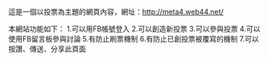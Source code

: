 這是一個以投票為主題的網頁內容，網址：http://meta4.web44.net/

本網站功能如下：
1.可以用FB帳號登入
2.可以創造新投票
3.可以參與投票
4.可以使用FB留言板參與討論
5.有防止刷票機制
6.有防止已創投票被覆寫的機制
7.可以按讚、傳送、分享此頁面
